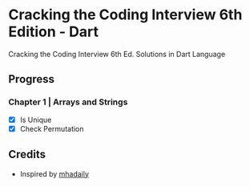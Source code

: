 # Cracking the Coding Interview 6th Edition - Dart
Cracking the Coding Interview 6th Ed. Solutions in Dart Language

## Progress

### Chapter 1 | Arrays and Strings

* [x] Is Unique
* [x] Check Permutation

## Credits

* Inspired by [mhadaily](https://github.com/mhadaily/CtCI-6th-Edition-Dart)
